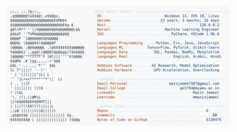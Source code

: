<picture>
  <source srcset="https://raw.githubusercontent.com/mmazinjameel/mmazinjameel/main/dark_mode.svg?v=1740168617" media="(prefers-color-scheme: dark)">
  <img src="https://raw.githubusercontent.com/mmazinjameel/mmazinjameel/main/light_mode.svg?v=1740168617">
</picture>
